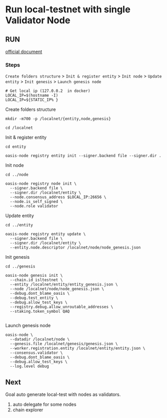 # Run local-testnet with single Validator Node


## RUN 

[official document](https://docs.oasis.dev/oasis-core/development-setup/running-tests-and-development-networks/single-validator-node-network)  

### Steps 

`Create folders structure` > `Init & register entity` > `Init node` > `Update entity` > `Init genesis` > `Launch genesis node`

```bash=
# Get local ip (127.0.0.2  in docker) 
LOCAL_IP=$(hostname -I)
LOCAL_IP=${STATIC_IP% }

```
Create folders structure
```bash=  
mkdir -m700 -p /localnet/{entity,node,genesis}

cd /localnet

```

Init & register entity
```bash=   
cd entity

oasis-node registry entity init --signer.backend file --signer.dir .
```

Init node
```bash=   
cd ../node

oasis-node registry node init \
  --signer.backend file \
  --signer.dir /localnet/entity \
  --node.consensus_address $LOCAL_IP:26656 \
  --node.is_self_signed \
  --node.role validator
```
Update entity
```bash=  
cd ../entity

oasis-node registry entity update \
  --signer.backend file \
  --signer.dir /localnet/entity \
  --entity.node.descriptor /localnet/node/node_genesis.json
```

Init genesis
```bash=
cd ../genesis

oasis-node genesis init \
  --chain.id isltestnet \
  --entity /localnet/entity/entity_genesis.json \
  --node /localnet/node/node_genesis.json \
  --debug.dont_blame_oasis \
  --debug.test_entity \
  --debug.allow_test_keys \
  --registry.debug.allow_unroutable_addresses \
  --staking.token_symbol QAQ
  
```

Launch genesis node
```bash=
oasis-node \
  --datadir /localnet/node \
  --genesis.file /localnet/genesis/genesis.json \
  --worker.registration.entity /localnet/entity/entity.json \
  --consensus.validator \
  --debug.dont_blame_oasis \
  --debug.allow_test_keys \
  --log.level debug
```

## Next

Goal auto generate local-test with nodes as validators.
 
1. auto delegate for some nodes
2. chain explorer 
